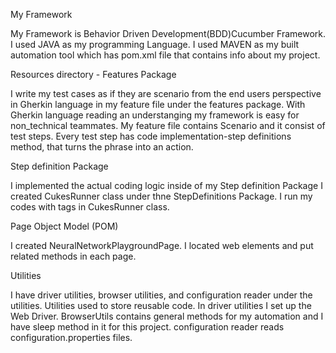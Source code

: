 My Framework

My Framework is Behavior Driven Development(BDD)Cucumber Framework. 
I used JAVA as my programming Language.
I used MAVEN as my built automation  tool which has pom.xml file that contains info about my project.


Resources directory - Features Package

I write my test cases as if they are scenario from the end users perspective in Gherkin language in my feature file under the features package. With Gherkin language reading an understanging my framework is easy for non_technical teammates.
My feature file contains Scenario and it consist of test steps. Every test step has code implementation-step definitions method, that turns the phrase into an action. 


Step definition Package

I implemented the actual coding logic inside of my Step definition Package
I created CukesRunner class under thne StepDefinitions Package. I run my codes with tags in CukesRunner class. 


Page Object Model (POM)

I created NeuralNetworkPlaygroundPage. I located web elements and put related methods in each page.


Utilities

I have  driver utilities, browser utilities, and configuration reader under the utilities. Utilities used to store reusable code. 
In driver utilities I set up the Web Driver. BrowserUtils contains general methods for my automation and I have sleep method in it for this project. configuration reader reads configuration.properties files.
